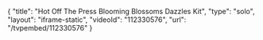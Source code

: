 {
    "title": "Hot Off The Press Blooming Blossoms Dazzles  Kit",
    "type": "solo",
    "layout": "iframe-static",
    "videoId": "112330576",
    "url": "\/tvpembed\/112330576"
}